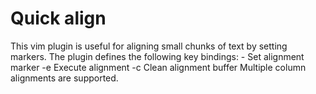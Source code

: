 # Quick align
This vim plugin is useful for aligning small chunks of text by setting
markers.
The plugin defines the following key bindings:
<C-L>-<C-L> Set alignment marker
<C-L>-e     Execute alignment
<C-L>-c     Clean alignment buffer
Multiple column alignments are supported.
